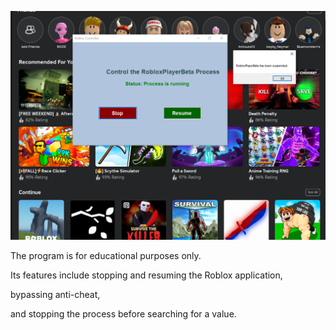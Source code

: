 ![وصف الصورة](https://github.com/Lolite-go/Roblox-Stoper/blob/main/Captur11e.PNG)



The program is for educational purposes only. 



Its features include stopping and resuming the Roblox application, 

bypassing anti-cheat,


and stopping the process before searching for a value.
